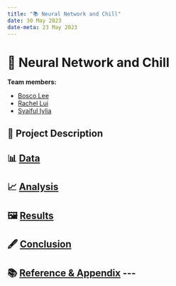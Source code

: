```yaml
---
title: "📚 Neural Network and Chill"
date: 30 May 2023
date-meta: 23 May 2023
---
```


# 🤖 Neural Network and Chill

**Team members:** 

- [Bosco Lee](https://github.com/Bosco0120)
- [Rachel Lui](https://github.com/luihc)
- [Syaiful Iylia](https://github.com/winterolller)

## 📝 Project Description

## 📊 <a href="Webpages/data.html.md">Data</a>


## 📈 <a href="Webpages/analysis.html.md">Analysis</a>

## 🖼️ <a href="Webpages/results.html">Results</a>

## 🖋️ <a href="Webpages/conclusion.html">Conclusion</a>

## 📚 <a href="Webpages/reference.html">Reference & Appendix</a> ---
